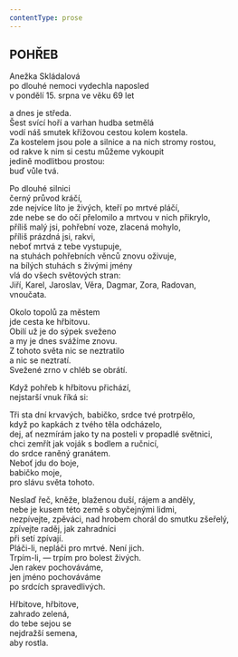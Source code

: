 ```yaml
---
contentType: prose
---
```


## POHŘEB  

Anežka Skládalová  
po dlouhé nemoci vydechla naposled  
v pondělí 15. srpna ve věku 69 let  

a dnes je středa.  
Šest svící hoří a varhan hudba setmělá  
vodí náš smutek křížovou cestou kolem kostela.  
Za kostelem jsou pole a silnice a na nich stromy rostou,  
od rakve k nim si cestu můžeme vykoupit  
jedině modlitbou prostou:  
buď vůle tvá.  

Po dlouhé silnici  
černý průvod kráčí,  
zde nejvíce líto je živých, kteří po mrtvé pláčí,  
zde nebe se do očí přelomilo a mrtvou v nich přikrylo,  
příliš malý jsi, pohřební voze, zlacená mohylo,  
příliš prázdná jsi, rakvi,  
neboť mrtvá z tebe vystupuje,  
na stuhách pohřebních věnců znovu oživuje,  
na bílých stuhách s živými jmény  
vlá do všech světových stran:  
Jiří, Karel, Jaroslav, Věra, Dagmar, Zora, Radovan,  
vnoučata.  

Okolo topolů za městem  
jde cesta ke hřbitovu.  
Obilí už je do sýpek sveženo  
a my je dnes svážíme znovu.  
Z tohoto světa nic se neztratilo  
a nic se neztratí.  
Svežené zrno v chléb se obrátí.  

Když pohřeb k hřbitovu přichází,  
nejstarší vnuk říká si:  

Tři sta dní krvavých, babičko, srdce tvé protrpělo,  
když po kapkách z tvého těla odcházelo,  
dej, ať nezmírám jako ty na posteli v propadlé světnici,  
chci zemřít jak voják s bodlem a ručnicí,  
do srdce raněný granátem.  
Neboť jdu do boje,  
babičko moje,  
pro slávu světa tohoto.  

Neslaď řeč, kněže, blaženou duší, rájem a anděly,  
nebe je kusem této země s obyčejnými lidmi,  
nezpívejte, zpěváci, nad hrobem chorál do smutku zšeřelý,  
zpívejte raděj, jak zahradníci  
při setí zpívají.  
Pláči-li, nepláči pro mrtvé. Není jich.  
Trpím-li, — trpím pro bolest živých.  
Jen rakev pochováváme,  
jen jméno pochováváme  
po srdcích spravedlivých.  

Hřbitove, hřbitove,  
zahrado zelená,  
do tebe sejou se  
nejdražší semena,  
aby rostla.
